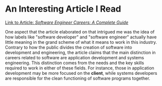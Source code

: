 # An Interesting Article I Read

[Link to Article: _Software Engineer Careers: A Complete Guide_](https://www.forbes.com/advisor/education/it-and-tech/software-engineering-careers/)

One aspect that the article elaborated on that intrigued me was the idea of how labels like "software developer" and "software engineer" actually have little meaning in the grand scheme of what it means to work in this industry. Contrary to how the public divides the creation of software into development and engineering, the article claims that the main distinction in careers related to software are application development and systems engineering. This distinction comes from the needs and the key skills required to work in either of these fields. For instance, those in application development may be more focused on the __client__, while systems developers are responsible for the clean functioning of software programs together. 

